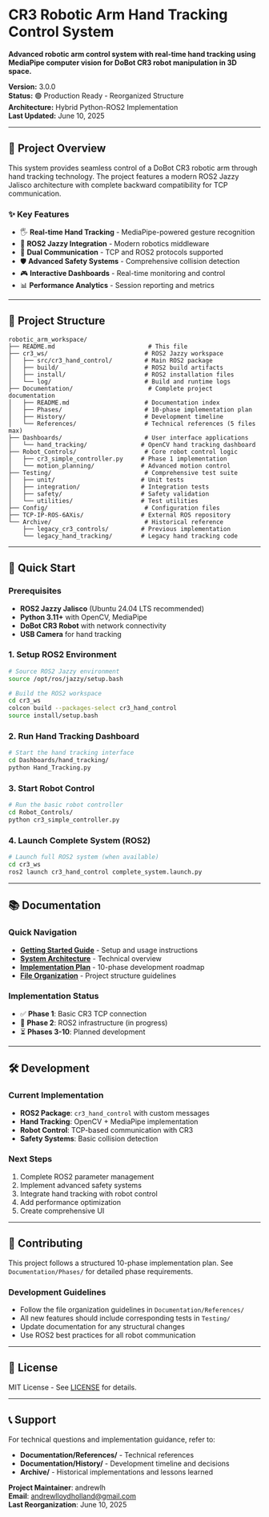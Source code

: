 # CR3 Robotic Arm Hand Tracking Control System

**Advanced robotic arm control system with real-time hand tracking using MediaPipe computer vision for DoBot CR3 robot manipulation in 3D space.**

**Version:** 3.0.0  
**Status:** 🟢 Production Ready - Reorganized Structure  
**Architecture:** Hybrid Python-ROS2 Implementation  
**Last Updated:** June 10, 2025

---

## 🎯 Project Overview

This system provides seamless control of a DoBot CR3 robotic arm through hand tracking technology. The project features a modern ROS2 Jazzy Jalisco architecture with complete backward compatibility for TCP communication.

### ✨ Key Features
- 🖐️ **Real-time Hand Tracking** - MediaPipe-powered gesture recognition
- 🤖 **ROS2 Jazzy Integration** - Modern robotics middleware
- 🔄 **Dual Communication** - TCP and ROS2 protocols supported
- 🛡️ **Advanced Safety Systems** - Comprehensive collision detection
- 🎮 **Interactive Dashboards** - Real-time monitoring and control
- 📊 **Performance Analytics** - Session reporting and metrics

---

## 📁 Project Structure

```
robotic_arm_workspace/
├── README.md                          # This file
├── cr3_ws/                           # ROS2 Jazzy workspace
│   ├── src/cr3_hand_control/         # Main ROS2 package
│   ├── build/                        # ROS2 build artifacts
│   ├── install/                      # ROS2 installation files
│   └── log/                          # Build and runtime logs
├── Documentation/                     # Complete project documentation
│   ├── README.md                     # Documentation index
│   ├── Phases/                       # 10-phase implementation plan
│   ├── History/                      # Development timeline
│   └── References/                   # Technical references (5 files max)
├── Dashboards/                       # User interface applications
│   └── hand_tracking/               # OpenCV hand tracking dashboard
├── Robot_Controls/                   # Core robot control logic
│   ├── cr3_simple_controller.py     # Phase 1 implementation
│   └── motion_planning/             # Advanced motion control
├── Testing/                          # Comprehensive test suite
│   ├── unit/                        # Unit tests
│   ├── integration/                 # Integration tests
│   ├── safety/                      # Safety validation
│   └── utilities/                   # Test utilities
├── Config/                           # Configuration files
├── TCP-IP-ROS-6AXis/                # External ROS repository
└── Archive/                          # Historical reference
    ├── legacy_cr3_controls/         # Previous implementation
    └── legacy_hand_tracking/        # Legacy hand tracking code
```

---

## 🚀 Quick Start

### Prerequisites
- **ROS2 Jazzy Jalisco** (Ubuntu 24.04 LTS recommended)
- **Python 3.11+** with OpenCV, MediaPipe
- **DoBot CR3 Robot** with network connectivity
- **USB Camera** for hand tracking

### 1. Setup ROS2 Environment
```bash
# Source ROS2 Jazzy environment
source /opt/ros/jazzy/setup.bash

# Build the ROS2 workspace
cd cr3_ws
colcon build --packages-select cr3_hand_control
source install/setup.bash
```

### 2. Run Hand Tracking Dashboard
```bash
# Start the hand tracking interface
cd Dashboards/hand_tracking/
python Hand_Tracking.py
```

### 3. Start Robot Control
```bash
# Run the basic robot controller
cd Robot_Controls/
python cr3_simple_controller.py
```

### 4. Launch Complete System (ROS2)
```bash
# Launch full ROS2 system (when available)
cd cr3_ws
ros2 launch cr3_hand_control complete_system.launch.py
```

---

## 📚 Documentation

### Quick Navigation
- **[Getting Started Guide](Documentation/References/5_Startup_Usage_Reference.md)** - Setup and usage instructions
- **[System Architecture](Documentation/References/4_System_Architecture_Summary.md)** - Technical overview
- **[Implementation Plan](Documentation/10_phase_implementation_plan.md)** - 10-phase development roadmap
- **[File Organization](Documentation/References/3_File_Organization_Guidelines_Enhanced.md)** - Project structure guidelines

### Implementation Status
- ✅ **Phase 1**: Basic CR3 TCP connection
- 🔄 **Phase 2**: ROS2 infrastructure (in progress)
- ⏳ **Phases 3-10**: Planned development

---

## 🛠️ Development

### Current Implementation
- **ROS2 Package**: `cr3_hand_control` with custom messages
- **Hand Tracking**: OpenCV + MediaPipe implementation
- **Robot Control**: TCP-based communication with CR3
- **Safety Systems**: Basic collision detection

### Next Steps
1. Complete ROS2 parameter management
2. Implement advanced safety systems
3. Integrate hand tracking with robot control
4. Add performance optimization
5. Create comprehensive UI

---

## 🤝 Contributing

This project follows a structured 10-phase implementation plan. See `Documentation/Phases/` for detailed phase requirements.

### Development Guidelines
- Follow the file organization guidelines in `Documentation/References/`
- All new features should include corresponding tests in `Testing/`
- Update documentation for any structural changes
- Use ROS2 best practices for all robot communication

---

## 📄 License

MIT License - See [LICENSE](TCP-IP-ROS-6AXis/LICENSE) for details.

---

## 📞 Support

For technical questions and implementation guidance, refer to:
- **Documentation/References/** - Technical references
- **Documentation/History/** - Development timeline and decisions
- **Archive/** - Historical implementations and lessons learned

**Project Maintainer**: andrewlh  
**Email**: andrewlloydholland@gmail.com  
**Last Reorganization**: June 10, 2025
